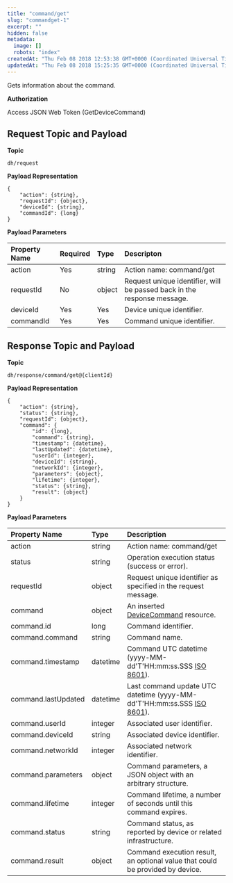 ```yaml
---
title: "command/get"
slug: "commandget-1"
excerpt: ""
hidden: false
metadata: 
  image: []
  robots: "index"
createdAt: "Thu Feb 08 2018 12:53:38 GMT+0000 (Coordinated Universal Time)"
updatedAt: "Thu Feb 08 2018 15:25:35 GMT+0000 (Coordinated Universal Time)"
---
```

Gets information about the command.

**Authorization**

Access JSON Web Token (GetDeviceCommand)

## Request Topic and Payload

**Topic**

```text
dh/request
```

**Payload Representation**

```text
{
    "action": {string},
    "requestId": {object},
    "deviceId": {string},
    "commandId": {long}
}
```

**Payload Parameters**

| Property Name | Required | Type   | Descripton                                                              |
| :------------ | :------- | :----- | :---------------------------------------------------------------------- |
| action        | Yes      | string | Action name: command/get                                                |
| requestId     | No       | object | Request unique identifier, will be passed back in the response message. |
| deviceId      | Yes      | Yes    | Device unique identifier.                                               |
| commandId     | Yes      | Yes    | Command unique identifier.                                              |

## Response Topic and Payload

**Topic**

```text
dh/response/command/get@{clientId}
```

**Payload Representation**

```text
{
    "action": {string},
    "status": {string},
    "requestId": {object},
    "command": {
        "id": {long},
        "command": {string},
        "timestamp": {datetime},
        "lastUpdated": {datetime},
        "userId": {integer},
        "deviceId": {string},
        "networkId": {integer},
        "parameters": {object},
        "lifetime": {integer},
        "status": {string},
        "result": {object}
    }
}
```

**Payload Parameters**

| Property Name       | Type     | Description                                                                                                      |
| :------------------ | :------- | :--------------------------------------------------------------------------------------------------------------- |
| action              | string   | Action name: command/get                                                                                         |
| status              | string   | Operation execution status (success or error).                                                                   |
| requestId           | object   | Request unique identifier as specified in the request message.                                                   |
| command             | object   | An inserted [DeviceCommand](doc:devicecommand)  resource.                                                        |
| command.id          | long     | Command identifier.                                                                                              |
| command.command     | string   | Command name.                                                                                                    |
| command.timestamp   | datetime | Command UTC datetime (yyyy-MM-dd'T'HH:mm:ss.SSS [ISO 8601](https://en.wikipedia.org/wiki/ISO_8601)).             |
| command.lastUpdated | datetime | Last command update UTC datetime (yyyy-MM-dd'T'HH:mm:ss.SSS [ISO 8601](https://en.wikipedia.org/wiki/ISO_8601)). |
| command.userId      | integer  | Associated user identifier.                                                                                      |
| command.deviceId    | string   | Associated device identifier.                                                                                    |
| command.networkId   | integer  | Associated network identifier.                                                                                   |
| command.parameters  | object   | Command parameters, a JSON object with an arbitrary structure.                                                   |
| command.lifetime    | integer  | Command lifetime, a number of seconds until this command expires.                                                |
| command.status      | string   | Command status, as reported by device or related infrastructure.                                                 |
| command.result      | object   | Command execution result, an optional value that could be provided by device.                                    |
